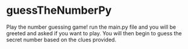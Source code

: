 # guessTheNumberPy

Play the number guessing game! run the main.py file and you will be greeted and asked if you want to play. You will then begin to guess the secret number based on the clues provided.